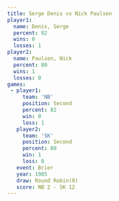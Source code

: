 ```yaml
---
title: Serge Denis vs Nick Paulsen
player1:             
  name: Denis, Serge 
  percent: 82        
  wins: 0            
  losses: 1          
player2:             
  name: Paulsen, Nick
  percent: 80        
  wins: 1            
  losses: 0          
games:
 - player1:          
     team: 'NB'      
     position: Second
     percent: 82     
     win: 0          
     loss: 1         
   player2:          
     team: 'SK'      
     position: Second
     percent: 80     
     win: 1          
     loss: 0         
   event: Brier        
   year: 1985          
   draw: Round Robin(9)
   score: NB 2 - SK 12 
---
```

